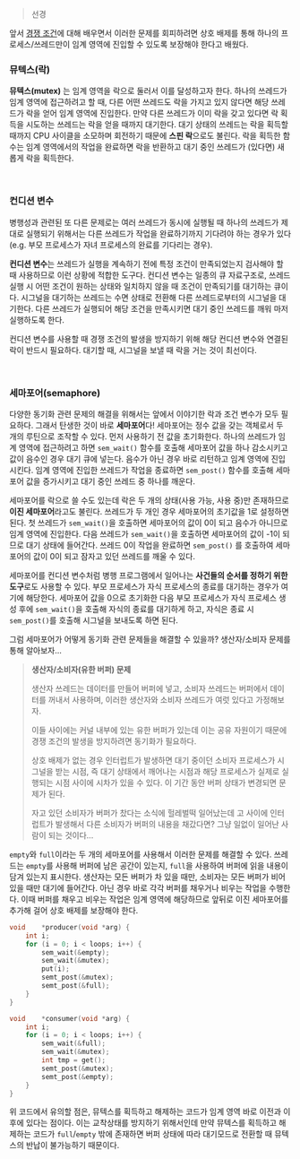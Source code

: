 > 선경

앞서 [경쟁 조건](https://github.com/k1ngbon/improved-broccoli/blob/main/운영체제/Race_Condition.md)에 대해 배우면서 이러한 문제를 회피하려면 상호 배제를 통해 하나의 프로세스/쓰레드만이 임계 영역에 진입할 수 있도록 보장해야 한다고 배웠다. 

### 뮤텍스(락)

**뮤텍스(mutex)** 는 임계 영역을 락으로 둘러서 이를 달성하고자 한다. 하나의 쓰레드가 임계 영역에 접근하려고 할 때, 다른 어떤 쓰레드도 락을 가지고 있지 않다면 해당 쓰레드가 락을 얻어 임계 영역에 진입한다. 만약 다른 쓰레드가 이미 락을 갖고 있다면 락 획득을 시도하는 쓰레드는 락을 얻을 때까지 대기한다. 대기 상태의 쓰레드는 락을 획득할 때까지 CPU 사이클을 소모하며 회전하기 때문에 **스핀 락**으로도 불린다. 락을 획득한 함수는 임계 영역에서의 작업을 완료하면 락을 반환하고 대기 중인 쓰레드가 (있다면) 새롭게 락을 획득한다. 

<br>

### 컨디션 변수
병행성과 관련된 또 다른 문제로는 여러 쓰레드가 동시에 실행될 때 하나의 쓰레드가 제대로 실행되기 위해서는 다른 쓰레드가 작업을 완료하기까지 기다려야 하는 경우가 있다(e.g. 부모 프로세스가 자녀 프로세스의 완료를 기다리는 경우).

**컨디션 변수**는 쓰레드가 실행을 계속하기 전에 특정 조건이 만족되었는지 검사해야 할 때 사용하므로 이런 상황에 적합한 도구다. 컨디션 변수는 일종의 큐 자료구조로, 쓰레드 실행 시 어떤 조건이 원하는 상태와 일치하지 않을 때 조건이 만족되기를 대기하는 큐이다. 시그널을 대기하는 쓰레드는 수면 상태로 전환해 다른 쓰레드로부터의 시그널을 대기한다. 다른 쓰레드가 실행되어 해당 조건을 만족시키면 대기 중인 쓰레드를 깨워 마저 실행하도록 한다. 

컨디션 변수를 사용할 때 경쟁 조건의 발생을 방지하기 위해 해당 컨디션 변수와 연결된 락이 반드시 필요하다. 대기할 때, 시그널을 보낼 때 락을 거는 것이 최선이다. 


<br>

### 세마포어(semaphore)

다양한 동기화 관련 문제의 해결을 위해서는 앞에서 이야기한 락과 조건 변수가 모두 필요하다. 그래서 탄생한 것이 바로 **세마포어**다! 세마포어는 정수 값을 갖는 객체로서 두 개의 루틴으로 조작할 수 있다. 먼저 사용하기 전 값을 초기화한다. 하나의 쓰레드가 임계 영역에 접근하려고 하면 `sem_wait()` 함수를 호출해 세마포어 값을 하나 감소시키고 값이 음수인 경우 대기 큐에 넣는다. 음수가 아닌 경우 바로 리턴하고 임계 영역에 진입시킨다. 임계 영역에 진입한 쓰레드가 작업을 종료하면 `sem_post()` 함수를 호출해 세마포어 값을 증가시키고 대기 중인 쓰레드 중 하나를 깨운다. 

세마포어를 락으로 쓸 수도 있는데 락은 두 개의 상태(사용 가능, 사용 중)만 존재하므로 **이진 세마포어**라고도 불린다. 쓰레드가 두 개인 경우 세마포어의 초기값을 1로 설정하면 된다. 첫 쓰레드가 `sem_wait()`을 호출하면 세마포어의 값이 0이 되고 음수가 아니므로 임계 영역에 진입한다. 다음 쓰레드가 `sem_wait()`을 호출하면 세마포어의 값이 -1이 되므로 대기 상태에 들어간다. 쓰레드 0이 작업을 완료하면 `sem_post()` 를 호출하여 세마포어의 값이 0이 되고 잠자고 있던 쓰레드를 깨울 수 있다. 

세마포어를 컨디션 변수처럼 병행 프로그램에서 일어나는 **사건들의 순서를 정하기 위한 도구**로도 사용할 수 있다. 부모 프로세스가 자식 프로세스의 종료를 대기하는 경우가 여기에 해당한다. 세마포어 값을 0으로 초기화한 다음 부모 프로세스가 자식 프로세스 생성 후에 `sem_wait()`을 호출해 자식의 종료를 대기하게 하고, 자식은 종료 시 `sem_post()`를 호출해 시그널을 보내도록 하면 된다. 

그럼 세마포어가 어떻게 동기화 관련 문제들을 해결할 수 있을까? 생산자/소비자 문제를 통해 알아보자...

> **생산자/소비자(유한 버퍼) 문제**
> 
> 생산자 쓰레드는 데이터를 만들어 버퍼에 넣고, 소비자 쓰레드는 버퍼에서 데이터를 꺼내서 사용하며, 이러한 생산자와 소비자 쓰레드가 여럿 있다고 가정해보자. 
> 
> 이들 사이에는 커널 내부에 있는 유한 버퍼가 있는데 이는 공유 자원이기 때문에 경쟁 조건의 발생을 방지하려면 동기화가 필요하다. 
>
>상호 배제가 없는 경우 인터럽트가 발생하면 대기 중이던 소비자 프로세스가 시그널을 받는 시점, 즉 대기 상태에서 깨어나는 시점과 해당 프로세스가 실제로 실행되는 시점 사이에 시차가 있을 수 있다. 이 기간 동안 버퍼 상태가 변경되면 문제가 된다. 
>
>자고 있던 소비자가 버퍼가 찼다는 소식에 헐레벌떡 일어났는데 고 사이에 인터럽트가 발생해서 다른 소비자가 버퍼의 내용을 채갔다면? 그냥 일없이 일어난 사람이 되는 것이다... 

`empty`와 `full`이라는 두 개의 세마포어를 사용해서 이러한 문제를 해결할 수 있다. 쓰레드는 `empty`를 사용해 버퍼에 남은 공간이 있는지, `full`을 사용하여 버퍼에 읽을 내용이 담겨 있는지 표시한다. 생산자는 모든 버퍼가 차 있을 때만, 소비자는 모든 버퍼가 비어 있을 때만 대기에 들어간다. 아닌 경우 바로 각각 버퍼를 채우거나 비우는 작업을 수행한다. 이때 버퍼를 채우고 비우는 작업은 임계 영역에 해당하므로 앞뒤로 이진 세마포어를 추가해 걸어 상호 배제를 보장해야 한다. 

```c
void    *producer(void *arg) {
    int i;
    for (i = 0; i < loops; i++) {
        sem_wait(&empty);
        sem_wait(&mutex);
        put(i);
        semt_post(&mutex);
        semt_post(&full);
    }
}

void    *consumer(void *arg) {
    int i;
    for (i = 0; i < loops; i++) {
        sem_wait(&full);
        sem_wait(&mutex);
        int tmp = get();
        semt_post(&mutex);
        semt_post(&empty);
    }
}
```

위 코드에서 유의할 점은, 뮤텍스를 획득하고 해제하는 코드가 임계 영역 바로 이전과 이후에 있다는 점이다. 이는 교착상태를 방지하기 위해서인데 만약 뮤텍스를 획득하고 해제하는 코드가 `full`/`empty` 밖에 존재하면 버퍼 상태에 따라 대기모드로 전환할 때 뮤텍스의 반납이 불가능하기 때문이다.